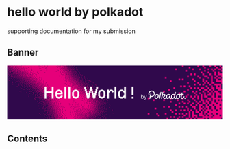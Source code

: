 # hello world by polkadot

supporting documentation for my submission

## Banner

![Banner](images/hello-world-by-polkadot.png)

## Contents